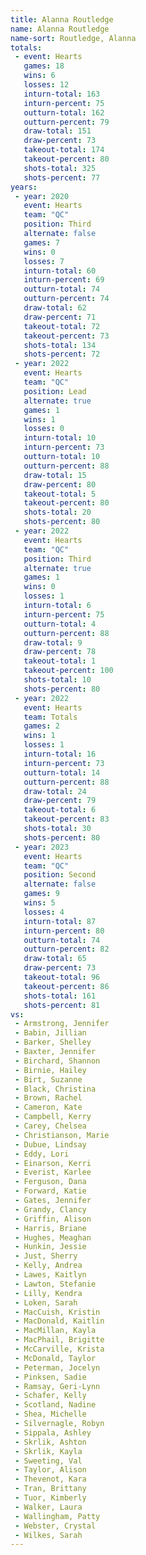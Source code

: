```yaml
---
title: Alanna Routledge
name: Alanna Routledge
name-sort: Routledge, Alanna
totals:
 - event: Hearts
   games: 18
   wins: 6
   losses: 12
   inturn-total: 163
   inturn-percent: 75
   outturn-total: 162
   outturn-percent: 79
   draw-total: 151
   draw-percent: 73
   takeout-total: 174
   takeout-percent: 80
   shots-total: 325
   shots-percent: 77
years:
 - year: 2020
   event: Hearts
   team: "QC"
   position: Third
   alternate: false
   games: 7
   wins: 0
   losses: 7
   inturn-total: 60
   inturn-percent: 69
   outturn-total: 74
   outturn-percent: 74
   draw-total: 62
   draw-percent: 71
   takeout-total: 72
   takeout-percent: 73
   shots-total: 134
   shots-percent: 72
 - year: 2022
   event: Hearts
   team: "QC"
   position: Lead
   alternate: true
   games: 1
   wins: 1
   losses: 0
   inturn-total: 10
   inturn-percent: 73
   outturn-total: 10
   outturn-percent: 88
   draw-total: 15
   draw-percent: 80
   takeout-total: 5
   takeout-percent: 80
   shots-total: 20
   shots-percent: 80
 - year: 2022
   event: Hearts
   team: "QC"
   position: Third
   alternate: true
   games: 1
   wins: 0
   losses: 1
   inturn-total: 6
   inturn-percent: 75
   outturn-total: 4
   outturn-percent: 88
   draw-total: 9
   draw-percent: 78
   takeout-total: 1
   takeout-percent: 100
   shots-total: 10
   shots-percent: 80
 - year: 2022
   event: Hearts
   team: Totals
   games: 2
   wins: 1
   losses: 1
   inturn-total: 16
   inturn-percent: 73
   outturn-total: 14
   outturn-percent: 88
   draw-total: 24
   draw-percent: 79
   takeout-total: 6
   takeout-percent: 83
   shots-total: 30
   shots-percent: 80
 - year: 2023
   event: Hearts
   team: "QC"
   position: Second
   alternate: false
   games: 9
   wins: 5
   losses: 4
   inturn-total: 87
   inturn-percent: 80
   outturn-total: 74
   outturn-percent: 82
   draw-total: 65
   draw-percent: 73
   takeout-total: 96
   takeout-percent: 86
   shots-total: 161
   shots-percent: 81
vs:
 - Armstrong, Jennifer
 - Babin, Jillian
 - Barker, Shelley
 - Baxter, Jennifer
 - Birchard, Shannon
 - Birnie, Hailey
 - Birt, Suzanne
 - Black, Christina
 - Brown, Rachel
 - Cameron, Kate
 - Campbell, Kerry
 - Carey, Chelsea
 - Christianson, Marie
 - Dubue, Lindsay
 - Eddy, Lori
 - Einarson, Kerri
 - Everist, Karlee
 - Ferguson, Dana
 - Forward, Katie
 - Gates, Jennifer
 - Grandy, Clancy
 - Griffin, Alison
 - Harris, Briane
 - Hughes, Meaghan
 - Hunkin, Jessie
 - Just, Sherry
 - Kelly, Andrea
 - Lawes, Kaitlyn
 - Lawton, Stefanie
 - Lilly, Kendra
 - Loken, Sarah
 - MacCuish, Kristin
 - MacDonald, Kaitlin
 - MacMillan, Kayla
 - MacPhail, Brigitte
 - McCarville, Krista
 - McDonald, Taylor
 - Peterman, Jocelyn
 - Pinksen, Sadie
 - Ramsay, Geri-Lynn
 - Schafer, Kelly
 - Scotland, Nadine
 - Shea, Michelle
 - Silvernagle, Robyn
 - Sippala, Ashley
 - Skrlik, Ashton
 - Skrlik, Kayla
 - Sweeting, Val
 - Taylor, Alison
 - Thevenot, Kara
 - Tran, Brittany
 - Tuor, Kimberly
 - Walker, Laura
 - Wallingham, Patty
 - Webster, Crystal
 - Wilkes, Sarah
---
```

